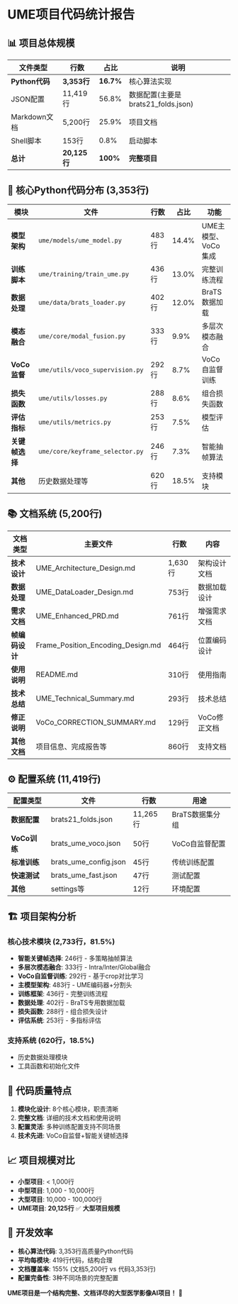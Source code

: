 # UME项目代码统计报告

## 📊 项目总体规模

| 文件类型 | 行数 | 占比 | 说明 |
|---------|------|------|------|
| **Python代码** | **3,353行** | **16.7%** | 核心算法实现 |
| JSON配置 | 11,419行 | 56.8% | 数据配置(主要是brats21_folds.json) |
| Markdown文档 | 5,200行 | 25.9% | 项目文档 |
| Shell脚本 | 153行 | 0.8% | 启动脚本 |
| **总计** | **20,125行** | **100%** | **完整项目** |

## 🔧 核心Python代码分布 (3,353行)

| 模块 | 文件 | 行数 | 占比 | 功能 |
|------|------|------|------|------|
| **模型架构** | `ume/models/ume_model.py` | 483行 | 14.4% | UME主模型、VoCo集成 |
| **训练脚本** | `ume/training/train_ume.py` | 436行 | 13.0% | 完整训练流程 |
| **数据处理** | `ume/data/brats_loader.py` | 402行 | 12.0% | BraTS数据加载 |
| **模态融合** | `ume/core/modal_fusion.py` | 333行 | 9.9% | 多层次模态融合 |
| **VoCo监督** | `ume/utils/voco_supervision.py` | 292行 | 8.7% | VoCo自监督训练 |
| **损失函数** | `ume/utils/losses.py` | 288行 | 8.6% | 组合损失函数 |
| **评估指标** | `ume/utils/metrics.py` | 253行 | 7.5% | 模型评估 |
| **关键帧选择** | `ume/core/keyframe_selector.py` | 246行 | 7.3% | 智能抽帧算法 |
| **其他** | 历史数据处理等 | 620行 | 18.5% | 支持模块 |

## 📚 文档系统 (5,200行)

| 文档类型 | 主要文件 | 行数 | 内容 |
|----------|----------|------|------|
| **技术设计** | UME_Architecture_Design.md | 1,630行 | 架构设计文档 |
| **数据处理** | UME_DataLoader_Design.md | 753行 | 数据加载设计 |
| **需求文档** | UME_Enhanced_PRD.md | 761行 | 增强需求文档 |
| **帧编码设计** | Frame_Position_Encoding_Design.md | 464行 | 位置编码设计 |
| **使用说明** | README.md | 310行 | 使用指南 |
| **技术总结** | UME_Technical_Summary.md | 293行 | 技术总结 |
| **修正说明** | VoCo_CORRECTION_SUMMARY.md | 129行 | VoCo修正文档 |
| **其他文档** | 项目信息、完成报告等 | 860行 | 支持文档 |

## ⚙️ 配置系统 (11,419行)

| 配置类型 | 文件 | 行数 | 用途 |
|----------|------|------|------|
| **数据配置** | brats21_folds.json | 11,265行 | BraTS数据集分组 |
| **VoCo训练** | brats_ume_voco.json | 50行 | VoCo自监督配置 |
| **标准训练** | brats_ume_config.json | 45行 | 传统训练配置 |
| **快速测试** | brats_ume_fast.json | 47行 | 测试配置 |
| **其他** | settings等 | 12行 | 环境配置 |

## 🏗️ 项目架构分析

### 核心技术模块 (2,733行，81.5%)
- **智能关键帧选择**: 246行 - 多策略抽帧算法
- **多层次模态融合**: 333行 - Intra/Inter/Global融合
- **VoCo自监督训练**: 292行 - 基于crop对比学习
- **主模型架构**: 483行 - UME编码器+分割头
- **训练框架**: 436行 - 完整训练流程
- **数据处理**: 402行 - BraTS专用数据加载
- **损失函数**: 288行 - 组合损失设计
- **评估系统**: 253行 - 多指标评估

### 支持系统 (620行，18.5%)
- 历史数据处理模块
- 工具函数和初始化文件

## 🎯 代码质量特点

1. **模块化设计**: 8个核心模块，职责清晰
2. **完整文档**: 详细的技术文档和使用说明
3. **配置灵活**: 多种训练配置支持不同场景
4. **技术先进**: VoCo自监督+智能关键帧选择

## 📈 项目规模对比

- **小型项目**: < 1,000行
- **中型项目**: 1,000 - 10,000行
- **大型项目**: 10,000 - 100,000行
- **UME项目**: **20,125行** ✅ **大型项目规模**

## 🚀 开发效率

- **核心算法代码**: 3,353行高质量Python代码
- **平均每模块**: 419行代码，结构合理
- **文档覆盖率**: 155% (文档5,200行 vs 代码3,353行)
- **配置完备性**: 3种不同场景的完整配置

**UME项目是一个结构完整、文档详尽的大型医学影像AI项目！** 🎉